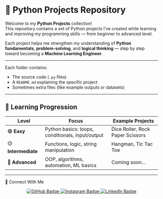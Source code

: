 # 🐍 Python Projects Repository

Welcome to my **Python Projects** collection!  
This repository contains a set of Python projects I’ve created while learning and improving my programming skills — from beginner to advanced level.

Each project helps me strengthen my understanding of **Python fundamentals**, **problem-solving**, and **logical thinking** — step by step toward becoming a **Machine Learning Engineer**.

---

Each folder contains:
- The source code (`.py` files)
- A `README.md` explaining the specific project
- Sometimes extra files (like example outputs or datasets)

---

## 🧠 Learning Progression

| Level | Focus | Example Projects |
|--------|--------|------------------|
| 🟢 **Easy** | Python basics: loops, conditionals, input/output | Dice Roller, Rock Paper Scissors |
| 🟡 **Intermediate** | Functions, logic, string manipulation | Hangman, Tic Tac Toe |
| 🔴 **Advanced** | OOP, algorithms, automation, ML basics | Coming soon... |

---

🤝 Connect With Me
<p align="center"> <a href="https://github.com/valeno-dev"> <img src="https://img.shields.io/badge/GitHub-valeno--dev-181717?logo=github" alt="GitHub Badge"/> </a> <a href="https://www.instagram.com/yourusername" target="_blank"> <img src="https://img.shields.io/badge/Instagram-Follow-blueviolet?logo=instagram" alt="Instagram Badge"/> </a> <a href="https://www.linkedin.com/in/yourusername" target="_blank"> <img src="https://img.shields.io/badge/LinkedIn-Connect-blue?logo=linkedin" alt="LinkedIn Badge"/> </a> </p>
